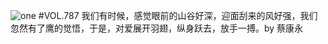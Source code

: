 ![one](http://image.wufazhuce.com/FhjprccYh7ChLOLYIsFivFH6QGdG)
#VOL.787
我们有时候，感觉眼前的山谷好深，迎面刮来的风好强，我们忽然有了鹰的觉悟，于是，对爱展开羽翅，纵身跃去，放手一搏。by 蔡康永 